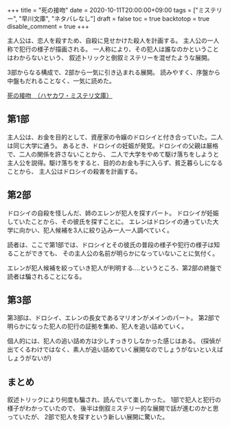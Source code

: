 +++
title = "死の接吻"
date = 2020-10-11T20:00:00+09:00
tags = ["ミステリー", "早川文庫", "ネタバレなし"]
draft = false
toc = true
backtotop = true
disable_comment = true
+++

主人公は、恋人を殺すため、自殺に見せかけた殺人を計画する。
主人公の一人称で犯行の様子が描画される。
一人称により、その犯人は誰なのかということはわからないという、
叙述トリックと倒叙ミステリーを混ぜたような展開。

3部からなる構成で、2部から一気に引き込まれる展開。
読みやすく、序盤から中盤もだれることなく、一気に読めた。

[死の接吻　（ハヤカワ・ミステリ文庫）](https://hb.afl.rakuten.co.jp/hgc/g00q0726.tce2a7a5.g00q0726.tce2b697/?pc=https%3A%2F%2Fbooks.rakuten.co.jp%2Frb%2F241677%2F)

## 第1部
主人公は、お金を目的として、資産家の令嬢のドロシイと付き合っていた。二人は同じ大学に通う。
あるとき、ドロシイの妊娠が発覚。ドロシイの父親は厳格で、二人の関係を許さないことから、
二人で大学をやめて駆け落ちをしようと主人公を説得。駆け落ちをすると、目的のお金も手に入らず、貧乏暮らしになることから、
主人公はドロシイの殺害を計画する。

## 第2部
ドロシイの自殺を怪しんだ、姉のエレンが犯人を探すパート。
ドロシイが妊娠していたことから、その彼氏を探すことに。
エレンはドロシイの通っていた大学に向かい、犯人候補を3人に絞り込み一人一人調べていく。

読者は、ここで第1部では、ドロシイとその彼氏の普段の様子や犯行の様子は知ることができても、
その主人公の名前が明らかになっていないことに気付く。

エレンが犯人候補を絞っていき犯人が判明する....というところ、第2部の終盤で読者は騙されることになる。

## 第3部
第3部は、ドロシイ、エレンの長女であるマリオンがメインのパート。
第2部で明らかになった犯人の犯行の証拠を集め、犯人を追い詰めていく。

個人的には、犯人の追い詰め方は少しすっきりしなかった感じはある。
(探偵が出てくるわけではなく、素人が追い詰めていく展開なのでしょうがないといえばしょうがないが)

## まとめ
叙述トリックにより何度も騙され、読んでいて楽しかった。
1部で犯人と犯行の様子がわかっていたので、
後半は倒叙ミステリー的な展開で話が進むのかと思っていたが、
2部で犯人を探すという新しい展開に驚いた。
